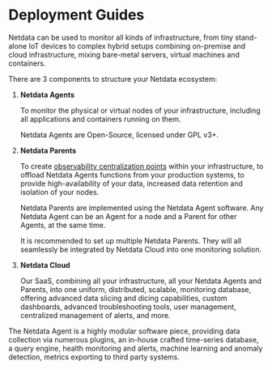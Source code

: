 # Deployment Guides

Netdata can be used to monitor all kinds of infrastructure, from tiny stand-alone IoT devices to complex hybrid setups combining on-premise and cloud infrastructure, mixing bare-metal servers, virtual machines and containers.

There are 3 components to structure your Netdata ecosystem:

1. **Netdata Agents**

   To monitor the physical or virtual nodes of your infrastructure, including all applications and containers running on them.

   Netdata Agents are Open-Source, licensed under GPL v3+.

2. **Netdata Parents**

   To create [observability centralization points](/docs/observability-centralization-points/README.md) within your infrastructure, to offload Netdata Agents functions from your production systems, to provide high-availability of your data, increased data retention and isolation of your nodes.

   Netdata Parents are implemented using the Netdata Agent software. Any Netdata Agent can be an Agent for a node and a Parent  for other Agents, at the same time.

   It is recommended to set up multiple Netdata Parents. They will all seamlessly be integrated by Netdata Cloud into one monitoring solution.

3. **Netdata Cloud**

   Our SaaS, combining all your infrastructure, all your Netdata Agents and Parents, into one uniform, distributed, scalable, monitoring database, offering advanced data slicing and dicing capabilities, custom dashboards, advanced troubleshooting tools, user management, centralized management of alerts, and more.

The Netdata Agent is a highly modular software piece, providing data collection via numerous plugins, an in-house crafted time-series database, a query engine, health monitoring and alerts, machine learning and anomaly detection, metrics exporting to third party systems.
<!--stackedit_data:
eyJoaXN0b3J5IjpbLTEwNjkyODM3NDldfQ==
-->